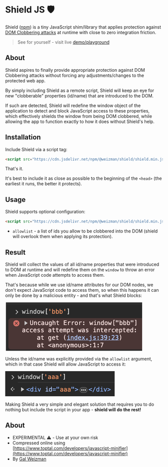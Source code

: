 # Shield JS 🛡

Shield ([npm](https://www.npmjs.com/package/@weizman/shield)) is a tiny JavaScript shim/library that applies protection against
[DOM Clobbering attacks](https://portswigger.net/web-security/dom-based/dom-clobbering)
at runtime with close to zero integration friction.

> See for yourself - visit live [demo/playground](https://weizmangal.com/shield)

## About

Shield aspires to finally provide appropriate protection against DOM Clobbering attacks without forcing any adjustments/changes to the protected web app.

By simply including Shield as a remote script, Shield will keep an eye for new "clobberable" properties (id/name) that are introduced to the DOM.

If such are detected, Shield will redefine the window object of the application to detect and block JavaScript access to these properties, which effectively shields the window from being DOM clobbered, while allowing the app to function exactly to how it does without Shield's help.

## Installation

Include Shield via a script tag:

```html
<script src="https://cdn.jsdelivr.net/npm/@weizman/shield/shield.min.js"></script>
```

That's it. 

It's best to include it as close as possible to the beginning of the `<head>` (the earliest it runs, the better it protects).

## Usage

Shield supports optional configuration:

```html
<script src="https://cdn.jsdelivr.net/npm/@weizman/shield/shield.min.js" allowlist="id1,id2"></script>
```

* `allowlist` - a list of ids you allow to be clobbered into the DOM (shield will overlook them when applying its protection).

## Result

Shield will collect the values of all id/name properties that were introduced to DOM at runtime and will redefine
them on the `window` to throw an error when JavaScript code attempts to access them. 

That's because while we use id/name attributes for our DOM nodes, we don't expect JavaScript code to access them, so
when this happens it can only be done by a malicious entity - and that's what Shield blocks:

![](./bbb.png)

Unless the id/name was explicitly provided via the `allowlist` argument, which in that case Shield will allow JavaScript to access it:

![](./aaa.png)

Making Shield a very simple and elegant solution that requires you to do nothing but include the script in your app - **shield will do the rest!**

## About

* EXPERIMENTAL ⚠️ - Use at your own risk
* Compressed online using [https://www.toptal.com/developers/javascript-minifier](https://www.toptal.com/developers/javascript-minifier)
* By [Gal Weizman](https://weizmangal.com)
